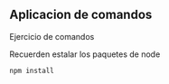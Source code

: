 ## Aplicacion de comandos

Ejercicio de comandos

Recuerden estalar los paquetes de node

```
npm install
```
